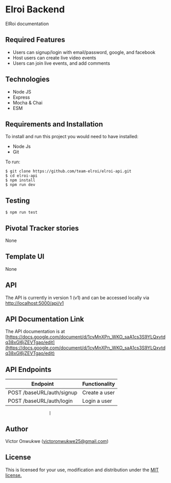 # Elroi Backend
ElRoi documentation

<!-- [![](https://img.shields.io/badge/Protected_by-Hound-a873d1.svg)](https://houndci.com)  [![Build Status](https://travis-ci.com/Afrilearn/afrilearn-cms-backend.svg?branch=develop)](https://travis-ci.com/Afrilearn/afrilearn-cms-backend)  [![Coverage Status](https://coveralls.io/repos/github/Afrilearn/afrilearn-cms-backend/badge.svg?branch=develop)](https://coveralls.io/github/Afrilearn/afrilearn-cms-backend?branch=develop) -->


## Required Features

- Users can signup/login with email/password, google, and facebook
- Host users can create live video events
- Users can join live events, and add comments


## Technologies

- Node JS
- Express
- Mocha & Chai
- ESM


## Requirements and Installation

To install and run this project you would need to have installed:
- Node Js
- Git

To run:
```
$ git clone https://github.com/team-elroi/elroi-api.git
$ cd elroi-api
$ npm install
$ npm run dev
```

## Testing
```
$ npm run test
```

## Pivotal Tracker stories

None

## Template UI

None

## API

The API is currently in version 1 (v1) and can be accessed locally via [http://localhost:5000/api/v1](http://localhost:5000/api/vi)  

## API Documentation Link

The API documentation is at [https://docs.google.com/document/d/1cyMnXPn_WKO_saA1cs3S9YLQxytdq38xGl6jZEVTgao/edit](https://docs.google.com/document/d/1cyMnXPn_WKO_saA1cs3S9YLQxytdq38xGl6jZEVTgao/edit)

## API Endpoints

| Endpoint                                         | Functionality                            |
| ------------------------------------------------ | -----------------------------------------|
| POST /baseURL/auth/signup           | Create a user                           |
| POST /baseURL/auth/login   | Login a user                            |

                       |
    

## Author

Victor Onwukwe (victoronwukwe25@gmail.com)

## License

This is licensed for your use, modification and distribution under the [MIT license.](https://opensource.org/licenses/MIT)

